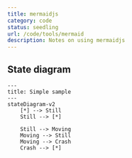 ```yaml
---
title: mermaidjs
category: code
status: seedling
url: /code/tools/mermaid
description: Notes on using mermaidjs
---
```



## State diagram

```mermaid
---
title: Simple sample
---
stateDiagram-v2
    [*] --> Still
    Still --> [*]

    Still --> Moving
    Moving --> Still
    Moving --> Crash
    Crash --> [*]
```
